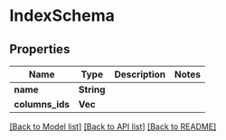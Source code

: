 # IndexSchema

## Properties

Name | Type | Description | Notes
------------ | ------------- | ------------- | -------------
**name** | **String** |  | 
**columns_ids** | **Vec<String>** |  | 

[[Back to Model list]](../README.md#documentation-for-models) [[Back to API list]](../README.md#documentation-for-api-endpoints) [[Back to README]](../README.md)



